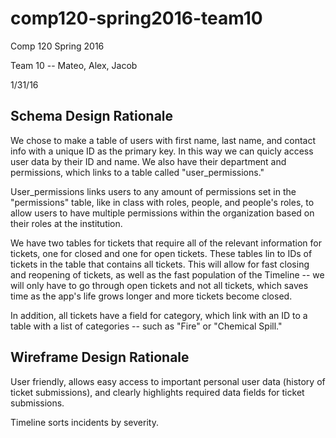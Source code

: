 # comp120-spring2016-team10

Comp 120 Spring 2016

Team 10 -- Mateo, Alex, Jacob

1/31/16

## Schema Design Rationale

We chose to make a table of users with first name, last name, and contact info with a unique
ID as the primary key. In this way we can quicly access user data by their ID and name. We also
have their department and permissions, which links to a table called "user_permissions."

User_permissions links users to any amount of permissions set in the "permissions" table, like 
in class with roles, people, and people's roles, to allow users to have multiple permissions
within the organization based on their roles at the institution. 

We have two tables for tickets that require all of the relevant information for tickets,
one for closed and one for open tickets. These tables lin to IDs of tickets in the table
that contains all tickets. This will allow for fast closing and reopening of tickets,
as well as the fast population of the Timeline -- we will only have to go through 
open tickets and not all tickets, which saves time as the app's life grows longer and
more tickets become closed.

In addition, all tickets have a field for category, which link with an ID to a table with a 
list of categories -- such as "Fire" or "Chemical Spill." 


## Wireframe Design Rationale

User friendly, allows easy access to important personal user data (history of ticket submissions), and 
clearly highlights required data fields for ticket submissions. 

Timeline sorts incidents by severity.
